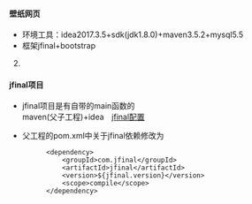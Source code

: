 #### 壁纸网页

- 环境工具：idea2017.3.5+sdk(jdk1.8.0)+maven3.5.2+mysql5.5
- 框架jfinal+bootstrap
 2.
#### jfinal项目

- jfinal项目是有自带的main函数的<br>
maven(父子工程)+idea&emsp;[jfinal配置](http://www.jfinal.com/share/36?p=1#reply_start)
- 父工程的pom.xml中关于jfinal依赖修改为
 	
        	<dependency>
                <groupId>com.jfinal</groupId>
                <artifactId>jfinal</artifactId>
                <version>${jfinal.version}</version>
                <scope>compile</scope>
            </dependency>
        